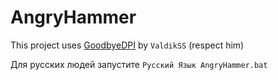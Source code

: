 # AngryHammer
This project uses [GoodbyeDPI](https://github.com/ValdikSS/GoodbyeDPI) by `ValdikSS` (respect him)

Для русских людей запустите `Русский Язык AngryHammer.bat`
